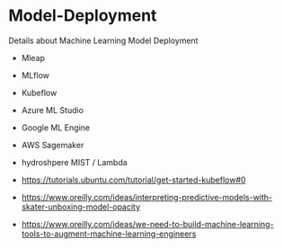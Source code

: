 # Model-Deployment
Details about Machine Learning Model Deployment

* Mleap
* MLflow
* Kubeflow
* Azure ML Studio
* Google ML Engine
* AWS Sagemaker
* hydroshpere MIST / Lambda

* https://tutorials.ubuntu.com/tutorial/get-started-kubeflow#0  
* https://www.oreilly.com/ideas/interpreting-predictive-models-with-skater-unboxing-model-opacity  
* https://www.oreilly.com/ideas/we-need-to-build-machine-learning-tools-to-augment-machine-learning-engineers  
